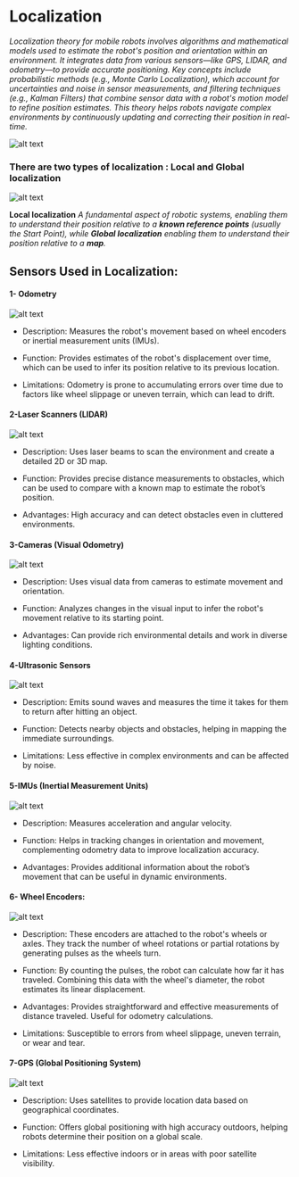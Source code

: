 # Localization

*Localization theory for mobile robots involves algorithms and mathematical models used to estimate the robot's position and orientation within an environment. It integrates data from various sensors—like GPS, LIDAR, and odometry—to provide accurate positioning. Key concepts include probabilistic methods (e.g., Monte Carlo Localization), which account for uncertainties and noise in sensor measurements, and filtering techniques (e.g., Kalman Filters) that combine sensor data with a robot's motion model to refine position estimates. This theory helps robots navigate complex environments by continuously updating and correcting their position in real-time.*

![alt text](<photo_2024-09-09_22-09-27 (2).jpg>)


### There are two types of localization : Local and Global localization 
![alt text](photo_2024-09-09_22-09-27.jpg)

**Local localization** *A fundamental aspect of robotic systems, enabling them to understand their position relative to a **known reference points** (usually the Start Point), while **Global localization** enabling them to understand their position relative to a **map**.*

## Sensors Used in Localization:

#### 1- Odometry 
![alt text](photo_2024-09-09_22-09-26.jpg)
* Description: Measures the robot's movement based on wheel encoders or inertial measurement units (IMUs).

* Function: Provides estimates of the robot's displacement over time, which can be used to infer its position relative to its previous location.

* Limitations: Odometry is prone to accumulating errors over time due to factors like wheel slippage or uneven terrain, which can lead to drift.

#### 2-Laser Scanners (LIDAR)
![alt text](photo_2024-09-09_22-09-24.jpg)
* Description: Uses laser beams to scan the environment and create a detailed 2D or 3D map.

* Function: Provides precise distance measurements to obstacles, which can be used to compare with a known map to estimate the robot’s position.

* Advantages: High accuracy and can detect obstacles even in cluttered environments.


#### 3-Cameras (Visual Odometry) 
![alt text](photo_2024-09-09_22-09-25.jpg)
* Description: Uses visual data from cameras to estimate movement and orientation.

* Function: Analyzes changes in the visual input to infer the robot's movement relative to its starting point.

* Advantages: Can provide rich environmental details and work in diverse lighting conditions.

#### 4-Ultrasonic Sensors
![alt text](photo_2024-09-09_22-09-22.jpg)
* Description: Emits sound waves and measures the time it takes for them to return after hitting an object.

* Function: Detects nearby objects and obstacles, helping in mapping the immediate surroundings.

* Limitations: Less effective in complex environments and can be affected by noise.


#### 5-IMUs (Inertial Measurement Units)
![alt text](<photo_2024-09-09_22-09-22 (2).jpg>)
* Description: Measures acceleration and angular velocity.

* Function: Helps in tracking changes in orientation and movement, complementing odometry data to improve localization accuracy.

* Advantages: Provides additional information about the robot’s movement that can be useful in dynamic environments.

#### 6- Wheel Encoders:
![alt text](photo_2024-09-09_22-09-23.jpg)
* Description: These encoders are attached to the robot's wheels or axles. They track the number of wheel rotations or partial rotations by generating pulses as the wheels turn.

* Function: By counting the pulses, the robot can calculate how far it has traveled. Combining this data with the wheel's diameter, the robot estimates its linear displacement.

* Advantages: Provides straightforward and effective measurements of distance traveled. Useful for odometry calculations.

* Limitations: Susceptible to errors from wheel slippage, uneven terrain, or wear and tear.

#### 7-GPS (Global Positioning System)
![alt text](photo_2024-09-09_22-09-21.jpg)
* Description: Uses satellites to provide location data based on geographical coordinates.

* Function: Offers global positioning with high accuracy outdoors, helping robots determine their position on a global scale.

* Limitations: Less effective indoors or in areas with poor satellite visibility.